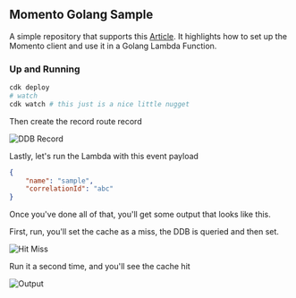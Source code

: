 ## Momento Golang Sample

A simple repository that supports this [Article](https://www.binaryheap.com/caching-with-momento-and-golang). It highlights how to set up the Momento client and use it in a Golang Lambda Function.

### Up and Running

```bash
cdk deploy
# watch
cdk watch # this just is a nice little nugget
```

Then create the record route record

![DDB Record](https://www.binaryheap.com/wp-content/uploads/2023/05/ddb_record.png)

Lastly, let's run the Lambda with this event payload

```json
{
    "name": "sample",
    "correlationId": "abc"
}
```

Once you've done all of that, you'll get some output that looks like this.

First, run, you'll set the cache as a miss, the DDB is queried and then set.

![Hit Miss](https://www.binaryheap.com/wp-content/uploads/2023/05/mo_init_run.png)

Run it a second time, and you'll see the cache hit

![Output](https://www.binaryheap.com/wp-content/uploads/2023/05/mo_run.png)
